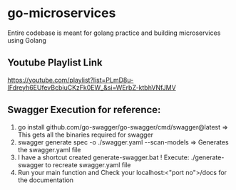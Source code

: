 # go-microservices
Entire codebase is meant for golang practice and building microservices using Golang

## Youtube Playlist Link
https://youtube.com/playlist?list=PLmD8u-IFdreyh6EUfevBcbiuCKzFk0EW_&si=WErbZ-ktbhVNfJMV

## Swagger Execution for reference:
1) go install github.com/go-swagger/go-swagger/cmd/swagger@latest => This gets all the binaries required for swagger
2) swagger generate spec -o ./swagger.yaml --scan-models => Generates the swagger.yaml file
3) I have a shortcut created generate-swagger.bat ! Execute: ./generate-swagger to recreate swagger.yaml file
4) Run your main function and Check your localhost:<"port no">/docs for the documentation 
